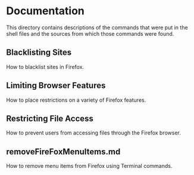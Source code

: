 # Documentation
This directory contains descriptions of the commands that were put in the
shell files and the sources from which those commands were found.

## Blacklisting Sites
How to blacklist sites in Firefox.

## Limiting Browser Features
How to place restrictions on a variety of Firefox features.

## Restricting File Access
How to prevent users from accessing files through the Firefox browser.

## removeFireFoxMenuItems.md
How to remove menu items from Firefox using Terminal commands.
